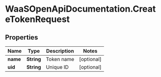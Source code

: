 # WaaSOpenApiDocumentation.CreateTokenRequest

## Properties

Name | Type | Description | Notes
------------ | ------------- | ------------- | -------------
**name** | **String** | Token name | [optional] 
**uid** | **String** | Unique ID | [optional] 


